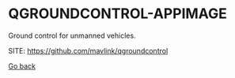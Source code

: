 # QGROUNDCONTROL-APPIMAGE
 
 Ground control for unmanned vehicles.
 
 SITE: https://github.com/mavlink/qgroundcontrol

 [Go back](https://portable-linux-apps.github.io/apps.html)
